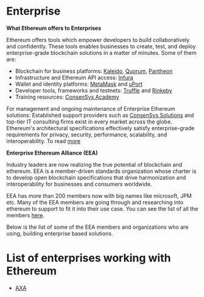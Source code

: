 # Enterprise

**What Ethereum offers to Enterprises**

Ethereum offers tools which empower developers to build collaboratively and confidently. These tools enables businesses to create, test, and deploy  enterprise-grade blockchain solutions in a matter of minutes. Some of them are:

* Blockchain for business platforms: [Kaleido](https://kaleido.io/), [Quorum](https://www.jpmorgan.com/global/Quorum), [Pantheon](https://pegasys.tech/)
* Infrastructure and Ethereum API access: [Infura](https://infura.io/)
* Wallet and identity platforms: [MetaMask](https://metamask.io/) and [uPort](https://www.uport.me/)
* Developer tools, frameworks and testnets: [Truffle](https://truffleframework.com/) and [Rinkeby](https://www.rinkeby.io/)
* Training resources: [ConsenSys Academy](https://consensys.net/academy/)

For management and ongoing maintenance of Enterprise Ethereum solutions: Established support providers such as [ConsenSys Solutions](http://consensys.net/solutions/) and top-tier IT consulting firms exist in every market across the globe.<br/>
Ethereum's architectural specifications effectively satisfy enterprise-grade requirements for privacy, security, performance, scalability, and interoperability.
To read [more](https://consensys.net/enterprise-ethereum/best-blockchain-for-business/)

**Enterprise Ethereum Alliance (EEA)**

Industry leaders are now realizing the true potential of blockchain and ethereum. EEA is a member-driven standards organization whose charter is to develop open blockchain specifications that drive harmonization and interoperability for businesses and consumers worldwide.

EEA has more than 200 members now with big names like microsoft, JPM etc. Many of the EEA members are going through and researching into ethereum to support to fit it into their use case. You can see the list of all the members [here](https://entethalliance.org/members/).

Below is the list of some of the EEA members and organizations who are using, building enterprise based solutions. 

# List of enterprises working with Ethereum

* [AXA](/docs/built-on-ethereum/enterprise/axa.md)
